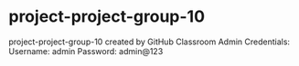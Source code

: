 # project-project-group-10
project-project-group-10 created by GitHub Classroom
Admin Credentials:
Username: admin
Password: admin@123
